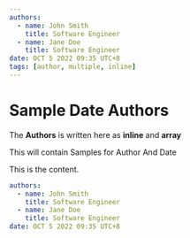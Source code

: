 ```yaml
---
authors:
  - name: John Smith
    title: Software Engineer
  - name: Jane Doe
    title: Software Engineer
date: OCT 5 2022 09:35 UTC+8
tags: [author, multiple, inline]
---
```


# Sample Date Authors

The **Authors** is written here as **inline** and **array**

<!-- truncate -->

This will contain Samples for Author And Date

This is the content.

```yaml
authors:
  - name: John Smith
    title: Software Engineer
  - name: Jane Doe
    title: Software Engineer
date: OCT 5 2022 09:35 UTC+8
```

